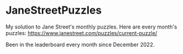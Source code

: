 # JaneStreetPuzzles

My solution to Jane Street's monthly puzzles. Here are every month's puzzles: https://www.janestreet.com/puzzles/current-puzzle/

Been in the leaderboard every month since December 2022. 
